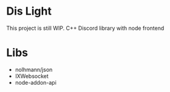 # Dis Light
This project is still WIP.
C++ Discord library with node frontend

# Libs
- nolhmann/json
- IXWebsocket
- node-addon-api
